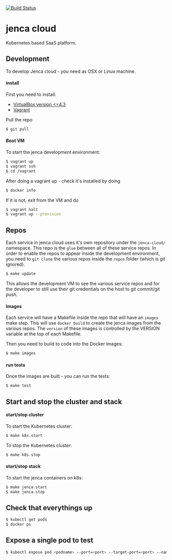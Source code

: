 [![Build Status](https://travis-ci.org/jenca-cloud/jenca-cloud.svg?branch=master)](https://travis-ci.org/jenca-cloud/jenca-cloud)

# jenca cloud

Kubernetes based SaaS platform.

## Development

To develop Jenca cloud - you need as OSX or Linux machine.

#### install
First you need to install:

 * [VirtualBox version <=4.3](https://www.virtualbox.org/wiki/Download_Old_Builds_4_3)
 * [Vagrant](https://www.vagrantup.com/docs/installation/)

Pull the repo

```bash
$ git pull
```

#### Boot VM
To start the jenca development environment:

```bash
$ vagrant up
$ vagrant ssh
$ cd /vagrant
```

After doing a vagrant up - check it's installed by doing 
```bash
$ docker info
```

If it is not, exit from the VM and do
```bash
$ vagrant halt
$ vagrant up --provision
```

## Repos

Each service in jenca cloud uses it's own repository under the `jenca-cloud/` namespace.  This repo is the `glue` between all of these service repos.  In order to enable the repos to appear inside the development environment, you need to `git clone` the various repos inside the `repos` folder (which is git ignored).

```bash
$ make update
```

This allows the development VM to see the various service repos and for the developer to still use their git credentials on the host to git commit/git push.

#### Images

Each service will have a Makefile inside the repo that will have an `images` make step.  This will use `docker build` to create the jenca images from the various repos.  The `version` of these images is controlled by the VERSION variable at the top of each Makefile.

Then you need to build to code into the Docker images:

```bash
$ make images
```

#### run tests
Once the images are built - you can run the tests:

```bash
$ make test
```

## Start and stop the cluster and stack

#### start/stop cluster
To start the Kubernetes cluster:

```bash
$ make k8s.start
```

To stop the Kubernetes cluster:

```bash
$ make k8s.stop
```

#### start/stop stack
To start the jenca containers on k8s:

```bash
$ make jenca.start
$ make jenca.stop
```
## Check that everythings up

```bash
$ kubectl get pods
$ docker ps
```

## Expose a single pod to test

```bash
$ kubectl expose pod <podname> --port=<port> --target-port=<port> --name=<name> --type=NodePort
```
